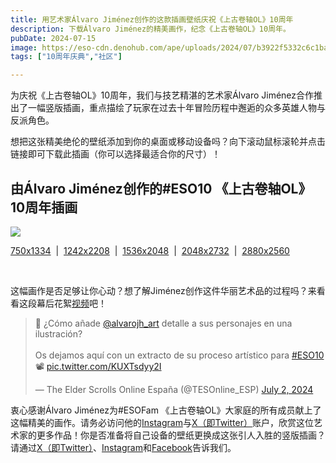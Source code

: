 ```yaml
---
title: 用艺术家Álvaro Jiménez创作的这款插画壁纸庆祝《上古卷轴OL》10周年
description: 下载Álvaro Jiménez的精美画作，纪念《上古卷轴OL》10周年。
pubDate: 2024-07-15
image: https://eso-cdn.denohub.com/ape/uploads/2024/07/b3922f5332c6c1bad6433b6c9d668b4c.jpg
tags: ["10周年庆典","社区"]

---
```


为庆祝《上古卷轴OL》10周年，我们与技艺精湛的艺术家Álvaro
Jiménez合作推出了一幅竖版插画，重点描绘了玩家在过去十年冒险历程中邂逅的众多英雄人物与反派角色。

想把这张精美绝伦的壁纸添加到你的桌面或移动设备吗？向下滚动鼠标滚轮并点击链接即可下载此插画（你可以选择最适合你的尺寸）！

## 由Álvaro Jiménez创作的#ESO10 《上古卷轴OL》10周年插画

![](https://eso-cdn.denohub.com/ape/uploads/2024/07/515c4e93f36929256007a385b108718c.jpg)

<p class="text-gray-500 text-sm text-center"><a href="https://esosslfiles-a.akamaihd.net/ape/uploads/2024/07/0452131c4bbefc87b6ebfcf619723f2c.jpg" target="_blank">750x1334</a>  |  <a href="https://esosslfiles-a.akamaihd.net/ape/uploads/2024/07/67d2a059081e10ff5b6807f214715146.jpg" target="_blank">1242x2208</a>  |  <a href="https://esosslfiles-a.akamaihd.net/ape/uploads/2024/07/6e2c538b722a13fae086c0bb010535e6.jpg" target="_blank">1536x2048</a>  |  <a href="https://esosslfiles-a.akamaihd.net/ape/uploads/2024/07/3e680801be3aa5730cbd6d4bbd587dc6.jpg" target="_blank">2048x2732</a>  |  <a href="https://esosslfiles-a.akamaihd.net/ape/uploads/2024/07/29cec929463290849a4a022bd288315d.jpg" target="_blank">2880x2560</a> </p>

<p class="text-gray-500 text-sm text-center"><br></p>

<p class="text-gray-500 text-sm text-center"></p>

这幅画作是否足够让你心动？想了解Jiménez创作这件华丽艺术品的过程吗？来看看这段幕后花絮[视频](https://x.com/TESOnline_ESP/status/1808123529872719922)吧！

> 🎨 ¿Cómo añade [@alvarojh\_art](https://twitter.com/alvarojh_art?ref_src=twsrc%5Etfw) detalle a sus personajes en una
> ilustración?\
> \
> Os dejamos aquí con un extracto de su proceso artístico para
> [#ESO10](https://twitter.com/hashtag/ESO10?src=hash&ref_src=twsrc%5Etfw) 📽️
> [pic.twitter.com/KUXTsdyy2I](https://t.co/KUXTsdyy2I)
>
> — The Elder Scrolls Online España (@TESOnline\_ESP)
> [July 2, 2024](https://twitter.com/TESOnline_ESP/status/1808123529872719922?ref_src=twsrc%5Etfw)

衷心感谢Álvaro Jiménez为#ESOFam
《上古卷轴OL》大家庭的所有成员献上了这幅精美的画作。请务必访问他的[Instagram](https://www.instagram.com/alvarojh.0/)与[X（即Twitter）](https://x.com/alvarojh_art)账户，欣赏这位艺术家的更多作品！你是否准备将自己设备的壁纸更换成这张引人入胜的竖版插画？请通过[X（即Twitter）](https://twitter.com/TESOnline)、[Instagram](https://www.instagram.com/elderscrollsonline/)和[Facebook](https://www.facebook.com/elderscrollsonline)告诉我们。 
